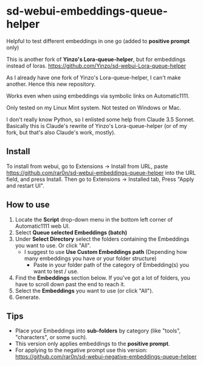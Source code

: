 # sd-webui-embeddings-queue-helper
Helpful to test different embeddings in one go (added to **positive prompt** only)

This is another fork of **Yinzo's Lora-queue-helper**, but for embeddings instead of loras. https://github.com/Yinzo/sd-webui-Lora-queue-helper

As I already have one fork of Yinzo's Lora-queue-helper, I can't make another. Hence this new repository.

Works even when using embeddings via symbolic links on Automatic1111.

Only tested on my Linux Mint system. Not tested on Windows or Mac.

I don't really know Python, so I enlisted some help from Claude 3.5 Sonnet. Basically this is Claude's rewrite of Yinzo's Lora-queue-helper (or of my fork, but that's also Claude's work, mostly).

## Install
To install from webui, go to Extensions -> Install from URL, paste https://github.com/rar0n/sd-webui-embeddings-queue-helper into the URL field, and press Install.
Then go to Extensions -> Installed tab, Press "Apply and restart UI".

## How to use
1. Locate the **Script** drop-down menu in the bottom left corner of Automatic1111 web UI.
2. Select **Queue selected Embeddings (batch)**
3. Under **Select Directory** select the folders containing the Embeddings you want to use. Or click "All".
   + I suggest to use **Use Custom Embeddings path** (Depending how many embeddings you have or your folder structure)
       + Paste in your folder path of the category of Embedding(s) you want to test / use.
4. Find the **Embeddings** section below. If you've got a lot of folders, you have to scroll down past the end to reach it.
5. Select the **Embeddings** you want to use (or click "All").
6. Generate.

## Tips

- Place your Embeddings into **sub-folders** by category (like "tools", "characters", or some such).
- This version only applies embeddings to the **positive prompt**.
- For applying to the negative prompt use this version: https://github.com/rar0n/sd-webui-negative-embeddings-queue-helper
